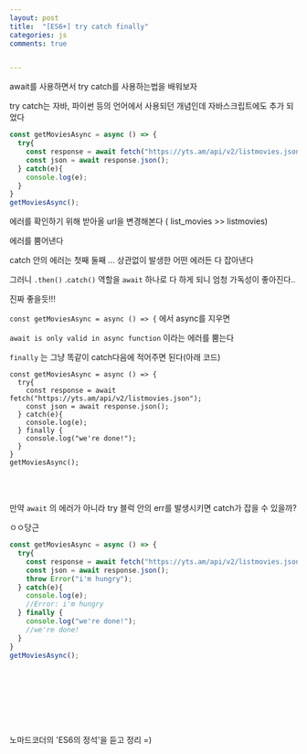 ```yaml
---
layout: post
title:  "[ES6+] try catch finally"
categories: js 
comments: true


---
```


await를 사용하면서 try catch를 사용하는법을 배워보자

try catch는 자바, 파이썬 등의 언어에서 사용되던 개념인데 자바스크립트에도 추가 되었다

~~~javascript
const getMoviesAsync = async () => {
  try{
    const response = await fetch("https://yts.am/api/v2/listmovies.json");
    const json = await response.json();
  } catch(e){
    console.log(e);
  }
}
getMoviesAsync();
~~~

에러를 확인하기 위해 받아올 url을 변경해본다 ( list_movies >> listmovies)

에러를 뿜어낸다

catch 안의 에러는 첫째 둘째 ... 상관없이 발생한 어떤 에러든 다 잡아낸다

그러니 `.then()` .`catch()` 역할을 `await` 하나로 다 하게 되니 엄청 가독성이 좋아진다..

진짜 좋을듯!!!

`const getMoviesAsync = async () => {` 에서 async를 지우면 

`await is only valid in async function` 이라는 에러를 뿜는다

`finally` 는 그냥 똑같이 catch다음에 적어주면 된다(아래 코드)

~~~
const getMoviesAsync = async () => {
  try{
    const response = await fetch("https://yts.am/api/v2/listmovies.json");
    const json = await response.json();
  } catch(e){
    console.log(e);
  } finally {
  	console.log("we're done!");
  }
}
getMoviesAsync();
~~~

<br>

<Br>

만약 `await` 의 에러가 아니라 try 블럭 안의 err를 발생시키면 catch가 잡을 수 있을까?

ㅇㅇ당근

~~~javascript
const getMoviesAsync = async () => {
  try{
    const response = await fetch("https://yts.am/api/v2/listmovies.json");
    const json = await response.json();
    throw Error("i'm hungry");
  } catch(e){
    console.log(e);
    //Error: i'm hungry
  } finally {
  	console.log("we're done!");
  	//we're done!
  }
}
getMoviesAsync();
~~~



<br>

<Br>

<br>

<Br>

<br>

<Br>

노마드코더의 'ES6의 정석'을 듣고 정리 =)











